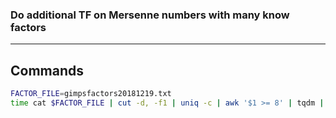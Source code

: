 ### Do additional TF on Mersenne numbers with many know factors
---


## Commands

```bash
FACTOR_FILE=gimpsfactors20181219.txt
time cat $FACTOR_FILE | cut -d, -f1 | uniq -c | awk '$1 >= 8' | tqdm | sort -n > 8_plus_factors
```



